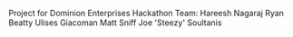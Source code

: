Project for Dominion Enterprises Hackathon
Team:
Hareesh Nagaraj
Ryan Beatty
Ulises Giacoman
Matt Sniff
Joe 'Steezy' Soultanis
